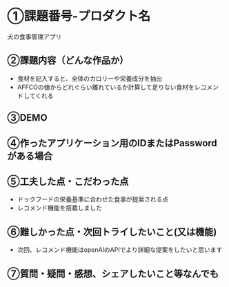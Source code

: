 # ①課題番号-プロダクト名

犬の食事管理アプリ

## ②課題内容（どんな作品か）

- 食材を記入すると、全体のカロリーや栄養成分を抽出
- AFFCOの値からどれぐらい離れているか計算して足りない食材をレコメンドしてくれる

## ③DEMO


## ④作ったアプリケーション用のIDまたはPasswordがある場合


## ⑤工夫した点・こだわった点

- ドックフードの栄養基準に合わせた食事が提案される点
- レコメンド機能を搭載しました

## ⑥難しかった点・次回トライしたいこと(又は機能)

- 次回、レコメンド機能はopenAIのAPIでより詳細な提案をしたいと思います

## ⑦質問・疑問・感想、シェアしたいこと等なんでも

